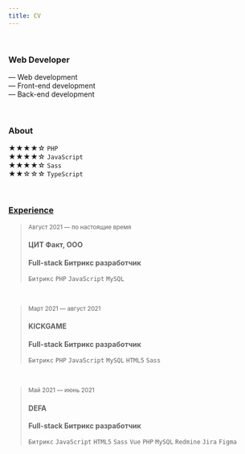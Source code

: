 ```yaml
---
title: CV
---
```


<br>

### Web Developer
— Web development\
— Front-end development\
— Back-end development

<br>

### About

★★★★☆ `PHP`\
★★★★☆ `JavaScript`\
★★★★☆ `Sass`\
★★☆☆☆ `TypeScript`

<br>

### [Experience](/resume)

> <small>Август 2021 — по настоящие время</small>
> #### ЦИТ Факт, ООО <!-- fact.digital -->
> 
> **Full-stack Битрикс разработчик**
> 
> `Битрикс` `PHP` `JavaScript` `MySQL`

<br>

> <small>Март 2021 — август 2021</small>
> #### KICKGAME <!-- kick.game -->
> 
> **Full-stack Битрикс разработчик**
> 
> `Битрикс` `PHP` `JavaScript` `MySQL` `HTML5` `Sass`

<br>

> <small>Май 2021 — июнь 2021</small>
> #### DEFA <!-- defa.ru -->
>
> **Full-stack Битрикс разработчик**
>
> `Битрикс` `JavaScript` `HTML5` `Sass` `Vue` `PHP` `MySQL` `Redmine` `Jira` `Figma`

<br><br><br>
